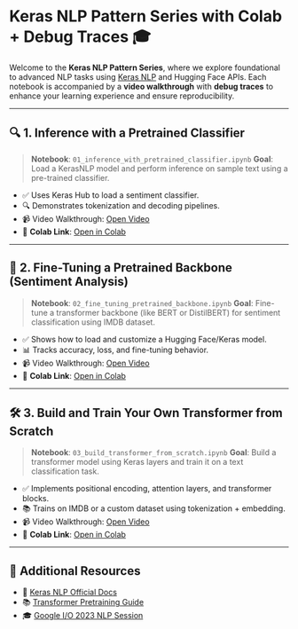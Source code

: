 #  Keras NLP Pattern Series with Colab + Debug Traces 🎓

Welcome to the **Keras NLP Pattern Series**, where we explore foundational to advanced NLP tasks using [Keras NLP](https://keras.io/keras_nlp) and Hugging Face APIs. Each notebook is accompanied by a **video walkthrough** with **debug traces** to enhance your learning experience and ensure reproducibility.

---

## 🔍 1. Inference with a Pretrained Classifier

> **Notebook**: `01_inference_with_pretrained_classifier.ipynb`
> **Goal**: Load a KerasNLP model and perform inference on sample text using a pre-trained classifier.

* ✅ Uses Keras Hub to load a sentiment classifier.
* 🔍 Demonstrates tokenization and decoding pipelines.
* 📹 Video Walkthrough: [Open Video](#)
* 🔗 **Colab Link**: [Open in Colab](https://colab.research.google.com/github/keras-team/keras-io/blob/master/guides/ipynb/keras_hub/getting_started.ipynb)

---

## 🔁 2. Fine-Tuning a Pretrained Backbone (Sentiment Analysis)

> **Notebook**: `02_fine_tuning_pretrained_backbone.ipynb`
> **Goal**: Fine-tune a transformer backbone (like BERT or DistilBERT) for sentiment classification using IMDB dataset.

* ✅ Shows how to load and customize a Hugging Face/Keras model.
* 📊 Tracks accuracy, loss, and fine-tuning behavior.
* 📹 Video Walkthrough: [Open Video](#)
* 🔗 **Colab Link**: [Open in Colab](https://github.com/HandsOnLLM/Hands-On-Large-Language-Models/blob/main/chapter11/Chapter%2011%20-%20Fine-Tuning%20BERT.ipynb)

---

## 🛠️ 3. Build and Train Your Own Transformer from Scratch

> **Notebook**: `03_build_transformer_from_scratch.ipynb`
> **Goal**: Build a transformer model using Keras layers and train it on a text classification task.

* ✅ Implements positional encoding, attention layers, and transformer blocks.
* 📚 Trains on IMDB or a custom dataset using tokenization + embedding.
* 📹 Video Walkthrough: [Open Video](#)
* 🔗 **Colab Link**: [Open in Colab](https://keras.io/examples/nlp/text_classification_with_transformer)

---

## 📌 Additional Resources

* 🔗 [Keras NLP Official Docs](https://keras.io/keras_nlp/#guides)
* 📚 [Transformer Pretraining Guide](https://keras.io/keras_hub/guides/transformer_pretraining)
* 🎓 [Google I/O 2023 NLP Session](https://io.google/2023/program/79e77594-3e72-4df2-a754-916af4f29ba9)
